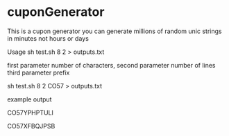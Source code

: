 # cuponGenerator
This is a cupon generator you can generate millions of random unic strings in minutes not hours or days

Usage sh test.sh 8 2 > outputs.txt

first parameter number of characters,
second parameter number of lines
third parameter prefix

sh test.sh 8 2 CO57 > outputs.txt

example output

CO57YPHPTULI

CO57XFBQJPSB
